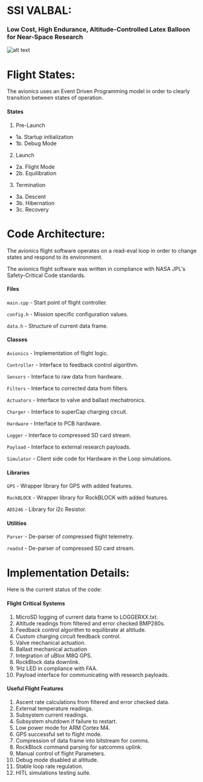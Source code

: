 # SSI VALBAL:
### Low Cost, High Endurance, Altitude-Controlled Latex Balloon for Near-Space Research

![alt text](VALBAL.jpg "VALBAL")

# Flight States:
The avionics uses an Event Driven Programming model in order to clearly transition between states of operation.

#### States
1. Pre-Launch  
 - 1a. Startup initialization
 - 1b. Debug Mode
2. Launch
 - 2a. Flight Mode
 - 2b. Equilibration
3. Termination
 - 3a. Descent
 - 3b. Hibernation
 - 3c. Recovery

# Code Architecture:
The avionics flight software operates on a read-eval loop in order to change states and respond to its environment.

The avionics flight software was written in compliance with NASA JPL's  Safety-Critical Code standards.

#### Files
`main.cpp` - Start point of flight controller.

`config.h` - Mission specific configuration values.

`data.h` - Structure of current data frame.

#### Classes
`Avionics` - Implementation of flight logic.

`Controller` - Interface to feedback control algorithm.

`Sensors` - Interface to raw data from hardware.

`Filters` - Interface to corrected data from filters.

`Actuators` - Interface to valve and ballast mechatronics.

`Charger` - Interface to superCap charging circuit.

`Hardware` - Interface to PCB hardware.

`Logger` - Interface to compressed SD card stream.

`Payload` - Interface to external research payloads.

`Simulator` - Client side code for Hardware in the Loop simulations.

#### Libraries
`GPS` - Wrapper library for GPS with added features.

`RockBLOCK` - Wrapper library for RockBLOCK with added features.

`AD5246` - Library for i2c Resistor.

#### Utilities
`Parser` - De-parser of compressed flight telemetry.

`readsd` - De-parser of compressed SD card stream.

# Implementation Details:
Here is the current status of the code:

#### Flight Critical Systems
1. MicroSD logging of current data frame to LOGGERXX.txt.
2. Altitude readings from filtered and error checked BMP280s.
3. Feedback control algorithm to equilibrate at altitude.
4. Custom charging circuit feedback control.
5. Valve mechanical actuation.
6. Ballast mechanical actuation
7. Integration of uBlox M8Q GPS.
8. RockBlock data downlink.
9. 1Hz LED in compliance with FAA.
10. Payload interface for communicating with research payloads.

#### Useful Flight Features
1. Ascent rate calculations from filtered and error checked data.
2. External temperature readings.
3. Subsystem current readings.
4. Subsystem shutdown if failure to restart.
5. Low power mode for ARM Cortex M4.
6. GPS successful set to flight mode.
8. Compression of data frame into bitstream for comms.
9. RockBlock command parsing for satcomms uplink.
11. Manual control of flight Parameters.
12. Debug mode disabled at altitude.
13. Stable loop rate regulation.
13. HITL simulations testing suite.
